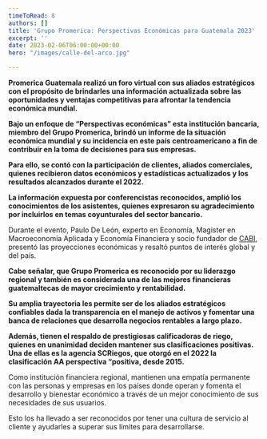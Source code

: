 ```yaml
---
timeToRead: 8
authors: []
title: 'Grupo Promerica: Perspectivas Económicas para Guatemala 2023'
excerpt: ''
date: 2023-02-06T06:00:00+00:00
hero: "/images/calle-del-arco.jpg"

---
```

**Promerica Guatemala realizó un foro virtual con sus aliados estratégicos con el propósito de brindarles una información actualizada sobre las oportunidades y ventajas competitivas para afrontar la tendencia económica mundial.**

**Bajo un enfoque de “Perspectivas económicas” esta institución bancaria, miembro del Grupo Promerica, brindó un informe de la situación económica mundial y su incidencia en este país centroamericano a fin de contribuir en la toma de decisiones para sus empresas.**

**Para ello, se contó con la participación de clientes, aliados comerciales, quienes recibieron datos económicos y estadísticas actualizados y los resultados alcanzados durante el 2022.**

**La información expuesta por conferencistas reconocidos, amplió los conocimientos de los asistentes, quienes expresaron su agradecimiento por incluirlos en temas coyunturales del sector bancario.**

Durante el evento, Paulo De León, experto en Economía, Magister en Macroeconomía Aplicada y Economía Financiera y socio fundador de [CABI](https://ca-bi.com/), presentó las proyecciones económicas y resaltó puntos de interés global y del país.

**Cabe señalar, que Grupo Promerica es reconocido por su liderazgo regional y también es considerada una de las mejores financieras guatemaltecas de mayor crecimiento y rentabilidad.**

**Su amplia trayectoria les permite ser de los aliados estratégicos confiables dada la transparencia en el manejo de activos y fomentar una banca de relaciones que desarrolla negocios rentables a largo plazo.**

**Además, tienen el respaldo de prestigiosas calificadoras de riego, quienes en unanimidad deciden mantener sus clasificaciones positivas. Una de ellas es la agencia SCRiegos, que otorgó en el 2022 la clasificación AA perspectiva “positiva, desde 2015.**

Como institución financiera regional, mantienen una empatía permanente con las personas y empresas en los países donde operan y fomenta el desarrollo y bienestar económico a través de un mejor conocimiento de sus necesidades de sus usuarios.

Esto los ha llevado a ser reconocidos por tener una cultura de servicio al cliente y ayudarles a superar sus límites para desarrollarse.